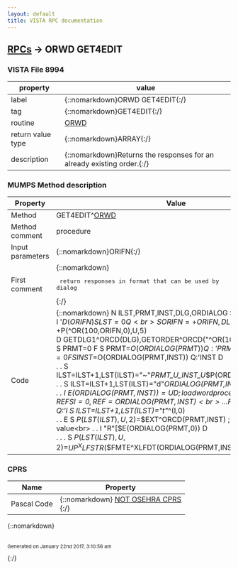 ```yaml
---
layout: default
title: VISTA RPC documentation
---
```




## [RPCs](TableOfContent.md) &#8594; ORWD GET4EDIT 



### VISTA File 8994 


 property | value 
--- | --- 
 label | {::nomarkdown}ORWD GET4EDIT{:/}
 tag | {::nomarkdown}GET4EDIT{:/}
 routine | [ORWD](http://code.osehra.org/dox/Routine_ORWD_source.html)
 return value type | {::nomarkdown}ARRAY{:/}
 description | {::nomarkdown}Returns the responses for an already existing order.{:/}


### MUMPS Method description

 Property | Value 
 --- | --- 
 Method | GET4EDIT^[ORWD](http://code.osehra.org/dox/Routine_ORWD_source.html)
 Method comment | procedure
 Input parameters | {::nomarkdown}ORIFN{:/}
 First comment | {::nomarkdown}<pre> return responses in format that can be used by dialog</pre>{:/}
 Code | {::nomarkdown}  N ILST,PRMT,INST,DLG,ORDIALOG S ILST=0<br> I '$D(ORIFN) S LST=0 Q<br> S ORIFN=+ORIFN,DLG=+$P(^OR(100,ORIFN,0),U,5)<br> D GETDLG1^ORCD(DLG),GETORDER^ORCD("^OR(100,"_ORIFN_",4.5)")<br> S PRMT=0 F  S PRMT=$O(ORDIALOG(PRMT)) Q:'PRMT  D<br> . S INST=0 F  S INST=$O(ORDIALOG(PRMT,INST)) Q:'INST  D<br> . . S ILST=ILST+1,LST(ILST)="~"_PRMT_U_INST_U_$P(ORDIALOG(PRMT),U,3)<br> . . S ILST=ILST+1,LST(ILST)="d"_ORDIALOG(PRMT,INST)<br> . . I $E(ORDIALOG(PRMT,INST))=U D                 ; load word processing<br> . . . N I,REF S I=0,REF=ORDIALOG(PRMT,INST)<br> . . . F  S I=$O(@REF@(I)) Q:'I  S ILST=ILST+1,LST(ILST)="t"_^(I,0)<br> . . E  S $P(LST(ILST),U,2)=$$EXT^ORCD(PRMT,INST)  ; load external value<br> . . I "R"[$E(ORDIALOG(PRMT,0)) D<br> . . . S $P(LST(ILST),U,2)=$$UP^XLFSTR($$FMTE^XLFDT(ORDIALOG(PRMT,INST))){:/}


### CPRS

 Name | Property 
 --- | --- 
 Pascal Code | {::nomarkdown} <a href="">NOT OSEHRA CPRS</a><br/>{:/}

{::nomarkdown} <br/><br/><p style="font-size: 11px">Generated on January 22nd 2017, 3:10:56 am</p>{:/}